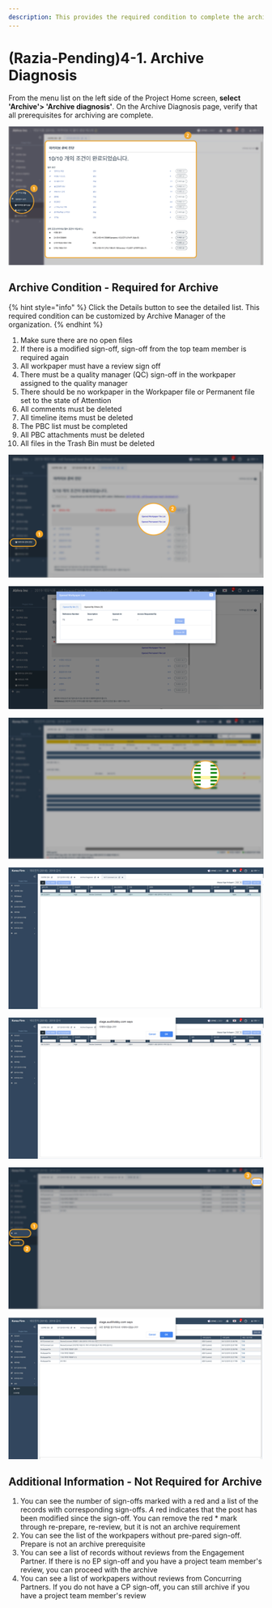 ```yaml
---
description: This provides the required condition to complete the archive process
---
```


# \(Razia-Pending\)4-1. Archive Diagnosis

From the menu list on the left side of the Project Home screen, **select 'Archive'&gt; 'Archive diagnosis'**. On the Archive Diagnosis page, verify that all prerequisites for archiving are complete.

![Project Home &amp;gt; Archive &amp;gt; Archive Diga](../../../.gitbook/assets/4-1-01.jpg)

## Archive Condition - Required for Archive

{% hint style="info" %}
Click the Details button to see the detailed list. This required condition can be customized by Archive Manager of the organization.
{% endhint %}

1. Make sure there are no open files
2. If there is a modified sign-off, sign-off from the top team member is required again
3. All workpaper must have a review sign off
4. There must be a quality manager \(QC\) sign-off in the workpaper assigned to the quality manager
5. There should be no workpaper in the Workpaper file or Permanent file set to the state of Attention
6. All comments must be deleted
7. All timeline items must be deleted
8. The PBC list must be completed
9. All PBC attachments must be deleted
10. All files in the Trash Bin must be deleted

![1. &#xC5F4;&#xB824;&#xC788;&#xB294; &#xD30C;&#xC77C;&#xC774; &#xC5C6;&#xC5B4;&#xC57C; &#xD569;&#xB2C8;&#xB2E4;.](../../../.gitbook/assets/9-1.png)

![1. &#xC5F4;&#xB824;&#xC788;&#xB294; &#xD30C;&#xC77C;&#xC774; &#xC5C6;&#xC5B4;&#xC57C; &#xD569;&#xB2C8;&#xB2E4;.](../../../.gitbook/assets/6.png)

![5. &#xB2F9;&#xAE30;&#xAC10;&#xC0AC;&#xC870;&#xC11C; &#xB610;&#xB294; &#xC601;&#xAD6C;&#xC870;&#xC11C; &#xC911; Attention \(&#xC8FC;&#xC758;\) &#xC0C1;&#xD0DC;&#xB85C; &#xC124;&#xC815;&#xB41C; &#xC870;&#xC11C;&#xAC00; &#xC5C6;&#xC5B4;&#xC57C; &#xD569;&#xB2C8;&#xB2E4;.](../../../.gitbook/assets/4-2-archive_prepare_2.jpg)

![6. &#xCF54;&#xBA58;&#xD2B8;&#xAC00; &#xBAA8;&#xB450; &#xC0AD;&#xC81C;&#xB418;&#xC5B4;&#xC57C; &#xD569;&#xB2C8;&#xB2E4;. ](../../../.gitbook/assets/4-2-archive_prepare_3.jpg)

![6. &#xCF54;&#xBA58;&#xD2B8;&#xAC00; &#xBAA8;&#xB450; &#xC0AD;&#xC81C;&#xB418;&#xC5B4;&#xC57C; &#xD569;&#xB2C8;&#xB2E4;. ](../../../.gitbook/assets/4-2-archive_prepare_4.jpg)

![10. &#xD734;&#xC9C0;&#xD1B5;&#xC758; &#xBAA8;&#xB4E0; &#xD30C;&#xC77C;&#xC774; &#xC0AD;&#xC81C;&#xB418;&#xC5B4;&#xC57C; &#xD569;&#xB2C8;&#xB2E4;.](../../../.gitbook/assets/4-2-archive_prepare_6.jpg)

![10. &#xD734;&#xC9C0;&#xD1B5;&#xC758; &#xBAA8;&#xB4E0; &#xD30C;&#xC77C;&#xC774; &#xC0AD;&#xC81C;&#xB418;&#xC5B4;&#xC57C; &#xD569;&#xB2C8;&#xB2E4;.](../../../.gitbook/assets/4-2-archive_prepare_7.jpg)

## Additional Information -  Not Required for Archive 

1. You can see the number of sign-offs marked with a red and a list of the records with corresponding sign-offs. _A_ red  indicates that the post has been modified since the sign-off. You can remove the red \* mark through re-prepare, re-review, but it is not an archive requirement
2. You can see the list of the workpapers without pre-pared sign-off. Prepare is not an archive prerequisite
3. You can see a list of records without reviews from the Engagement Partner. If there is no EP sign-off and you have a project team member's review, you can proceed with the archive
4. You can see a list of workpapers without reviews from Concurring Partners. If you do not have a CP sign-off, you can still archive if you have a project team member's review

